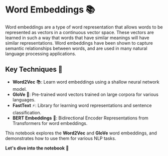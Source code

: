 # Word Embeddings 📚

Word embeddings are a type of word representation that allows words to be represented as vectors in a continuous vector space. These vectors are learned in such a way that words that have similar meanings will have similar representations. Word embeddings have been shown to capture semantic relationships between words, and are used in many natural language processing applications.

## Key Techniques 🔧

- **Word2Vec** 📚: Learn word embeddings using a shallow neural network model.
- **GloVe** 🧤: Pre-trained word vectors trained on large corpora for various languages.
- **FastText** ⚡: Library for learning word representations and sentence classification.
- **BERT Embeddings** 🤖: Bidirectional Encoder Representations from Transformers for word embeddings.

This notebook explores the **Word2Vec** and **GloVe** word embeddings, and demonstrates how to use them for various NLP tasks.

**Let's dive into the notebook** 📔
